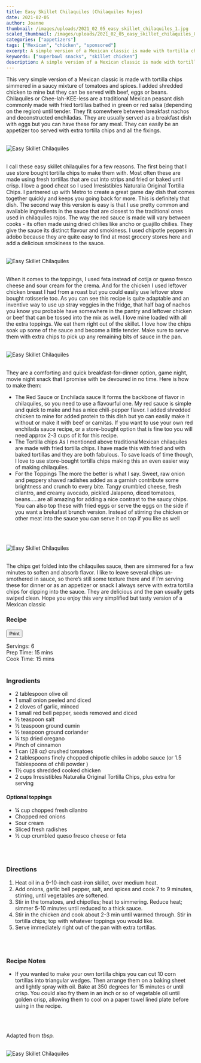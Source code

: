 ```yaml
---
title: Easy Skillet Chilaquiles (Chilaquiles Rojos)
date: 2021-02-05
author: Joanne
thumbnail: /images/uploads/2021_02_05_easy_skillet_chilaquiles_1.jpg
scaled_thumbnail: /images/uploads/2021_02_05_easy_skillet_chilaquiles_0.jpg
categories: ["appetizers"]
tags: ["Mexican", "chicken", "sponsored"]
excerpt: A simple version of a Mexican classic is made with tortilla chips simmered in a saucy mixture of tomatoes and spices
keywords: ["superbowl snacks", "skillet chicken"]
description: A simple version of a Mexican classic is made with tortilla chips simmered in a saucy mixture of tomatoes and spices
---
```

<span class="blog-text">

This very simple version of a Mexican classic is made with tortilla chips simmered in a saucy mixture of tomatoes and spices. I added shredded chicken to mine but they can be served with beef, eggs or beans. Chilaquiles or Chee-lah-KEE-less are a traditional Mexican peasant dish commonly made with fried tortillas bathed in green or red salsa (depending on the region) until tender. They fit somewhere between breakfast nachos and deconstructed enchiladas. They are usually served as a breakfast dish with eggs but you can have these for any meal. They can easily be an appetizer too served with extra tortilla chips and all the fixings. 
</br>
</br>

![Easy Skillet Chilaquiles](/images/uploads/2021_02_05_easy_skillet_chilaquiles_2.jpg)
</br>
</br>

I call these easy skillet chilaquiles for a few reasons. The first being that I use store bought tortilla chips to make them with. Most often these are made using fresh tortillas that are cut into strips and fried or baked until crisp.  I love a good cheat so I used Irresistibles Naturalia Original Tortilla Chips. I partnered up with Metro to create a great game day dish that comes together quickly and keeps you going back for more. This is definitely that dish. The second way this version is easy is that I use pretty common and available ingredients in the sauce that are closest to the traditional ones used in chilaquiles rojos. The way the red sauce is made will vary between cooks - its often made using dried chilies like ancho or guajillo chilies. They give the sauce its distinct flavour and smokiness. I used chipotle peppers in adobo because they are quite easy to find at most grocery stores here and add a delicious smokiness to the sauce. 
</br>
</br>

![Easy Skillet Chilaquiles](/images/uploads/2021_02_05_easy_skillet_chilaquiles_3.jpg)
</br>
</br>

When it comes to the toppings, I used feta instead of cotija or queso fresco cheese and sour cream for the crema.  And for the chicken I used leftover chicken breast I had from a roast but you could easily use leftover store bought rotisserie too.  As you can see this recipe is quite adaptable and an inventive way to use up stray veggies in the fridge, that half bag of nachos you know you probable have somewhere in the pantry and leftover chicken or beef that can be tossed into the mix as well. I love mine loaded with all the extra toppings.  We eat them right out of the skillet.  I love how the chips soak up some of the sauce and become a little tender. Make sure to serve them with extra chips to pick up any remaining bits of sauce in the pan. 
</br>
</br>

![Easy Skillet Chilaquiles](/images/uploads/2021_02_05_easy_skillet_chilaquiles_4.jpg)
</br>
</br>

They are a comforting and quick breakfast-for-dinner option, game night, movie night snack that I promise with be devoured in no time. Here is how to make them:

* The Red Sauce or Enchilada sauce
It forms the backbone of flavor in chilaquiles, so you need to use a flavourful one. My red sauce is simple and quick to make and has a nice chili-pepper flavor. I added shredded chicken to mine for added protein to this dish but yo can easily make it without or make it with beef or carnitas. If you want to use your own red enchilada sauce recipe, or a store-bought option that is fine too you will need approx 2-3 cups of it for this recipe. 
* The Tortilla chips
As I mentioned above traditionalMexican chilaquiles are made with fried tortilla chips.  I have made this with fried and with baked tortillas and they are both fabulous. To save loads of time though,  I love to use store-bought tortilla chips making this an even easier way of making chilaquiles.
* For the Toppings
The more the better is what I say. Sweet, raw onion and peppery shaved radishes added as a garnish contribute some brightness and crunch to every bite. Tangy crumbled cheese, fresh cilantro, and creamy avocado, pickled Jalapeno, diced tomatoes, beans.....are all amazing for adding a nice contrast to the saucy chips. 
You can also top these with fried eggs or serve the eggs on the side if you want a brekafast brunch version. Instead of stirring the chicken or other meat into the sauce you can serve it on top if you like as well 
</br>
</br>

![Easy Skillet Chilaquiles](/images/uploads/2021_02_05_easy_skillet_chilaquiles_5.jpg)
</br>
</br>

The chips get folded into the chilaquiles sauce, then are simmered for a few minutes to soften and absorb flavor. I like to leave several chips un-smothered in sauce, so there’s still some texture there and if I’m serving these for dinner or as an appetizer or snack I always serve with extra tortilla chips for dipping into the sauce. They are delicious and the pan usually gets swiped clean. Hope you enjoy this very simplified but tasty version of a Mexican classic 
<!--</br>
</br>
{{< youtube 2U5KL1buARQ >}}
</br>
</br>-->
</span>

### Recipe
<div print_button><form>
<input type="button" value="Print" class="btn__print" onClick="window.print()">
</form></div>

<div>Servings: <span itemprop="recipeYield">6</div>
<div>Prep Time: <meta itemprop="prepTime" content="PT15M">15 mins</div>
<div>Cook Time: <meta itemprop="cookTime" content="PT15M">15 mins</div>
</br>

### Ingredients

* <span itemprop="recipeIngredient">2 tablespoon olive oil</span>
* <span itemprop="recipeIngredient">1 small onion peeled and diced </span>
* <span itemprop="recipeIngredient">2 cloves of garlic, minced </span>
* <span itemprop="recipeIngredient">1 small red bell pepper, seeds removed and diced</span>
* <span itemprop="recipeIngredient">&frac12; teaspoon salt</span>
* <span itemprop="recipeIngredient">&frac12; teaspoon ground cumin</span>
* <span itemprop="recipeIngredient">&frac12; teaspoon ground coriander</span>
* <span itemprop="recipeIngredient">&frac14; tsp dried oregano </span>
* <span itemprop="recipeIngredient">Pinch of cinnamon </span>
* <span itemprop="recipeIngredient">1 can (28 oz) crushed tomatoes</span>
* <span itemprop="recipeIngredient">2 tablespoons finely chopped chipotle chiles in adobo sauce (or 1.5 Tablespoons of chili powder )</span>
* <span itemprop="recipeIngredient">1&frac12; cups shredded cooked chicken</span>
* <span itemprop="recipeIngredient">2 cups Irresistibles Naturalia Original Tortilla Chips, plus extra for serving </span>

#### Optional toppings
* &frac14; cup chopped fresh cilantro 
* Chopped red onions 
* Sour cream 
* Sliced fresh radishes 
* &frac12; cup crumbled queso fresco cheese or feta
</br>
</br>

### Directions
1. Heat oil in a 9-10-inch cast-iron skillet, over medium heat.
2. Add onions, garlic bell pepper, salt, and spices and cook 7 to 9 minutes, stirring, until vegetables are softened.
3. Stir in the tomatoes, and chipotles; heat to simmering. Reduce heat; simmer 5-10 minutes until reduced to a thick sauce.
4. Stir in the chicken and cook about 2-3 min until warmed through. Stir in tortilla chips; top with whatever toppings you would like.
5. Serve immediately right out of the pan with extra tortillas. 
</br>
</br>

### Recipe Notes 
* If you wanted to make your own tortilla chips you can cut 10 corn tortillas into triangular wedges. Then arrange them on a baking sheet and lightly spray with oil.  Bake at 350 degrees for 15 minutes or until crisp. You could also fry them in an inch or so of vegetable oil until golden crisp, allowing them to cool on a paper towel lined plate before using in the recipe. 
</br>
</br>

Adapted from _tbsp._
</br>
</br>

![Easy Skillet Chilaquiles](/images/uploads/2021_02_05_easy_skillet_chilaquiles_6.jpg)